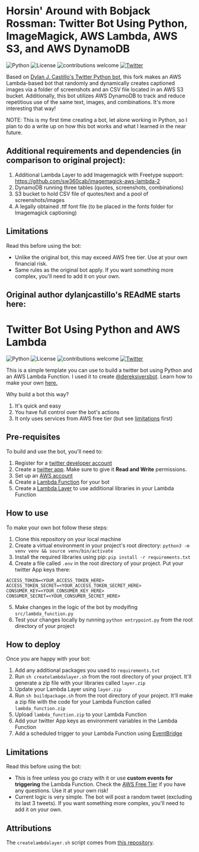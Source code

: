 # Horsin' Around with Bobjack Rossman: Twitter Bot Using Python, ImageMagick, AWS Lambda, AWS S3, and AWS DynamoDB

![Python](https://img.shields.io/badge/Python-v3.8.3-brightgreen) ![License](https://img.shields.io/badge/license-MIT-blue) ![contributions welcome](https://img.shields.io/badge/contributions-welcome-brightgreen.svg?style=flat) [![Twitter](https://img.shields.io/twitter/url/https/twitter.com/bobjackrossman.svg?style=social&label=Follow%20%40bobjackrossman)](https://twitter.com/bobjackrossman)

Based on [Dylan J. Castillo's Twitter Python bot,](https://github.com/dylanjcastillo/twitter-bot-python-aws-lambda) this fork makes an AWS Lambda-based bot that randomly and dynamically creates captioned images via a folder of screenshots and an CSV file located in an AWS S3 bucket. Additionally, this bot utilizes  AWS DynamoDB to track and reduce repetitious use of the same text, images, and combinations. It's more interesting that way!  

NOTE: This is my first time creating a bot, let alone working in Python, so I plan to do a write up on how this bot works and what I learned in the near future.

 ## Additional requirements and dependencies (in comparison to original project):
  1. Additional Lambda Layer to add Imagemagick with Freetype support: https://github.com/sw360cab/imagemagick-aws-lambda-2
  2. DynamoDB running three tables (quotes, screenshots, combinations)
  3. S3 bucket to hold CSV file of quotes/text and a pool of screenshots/images
  4. A legally obtained .ttf font file (to be placed in the fonts folder for Imagemagick captioning)
 
## Limitations

Read this before using the bot:
 - Unlike the original bot, this may exceed AWS free tier. Use at your own financial risk.
 - Same rules as the original bot apply. If you want something more complex, you'll need to add it on your own.

Original author dylanjcastillo's REAdME starts here: 
---------------------------
# Twitter Bot Using Python and AWS Lambda

![Python](https://img.shields.io/badge/Python-v3.8.3-brightgreen) ![License](https://img.shields.io/badge/license-MIT-blue) ![contributions welcome](https://img.shields.io/badge/contributions-welcome-brightgreen.svg?style=flat) [![Twitter](https://img.shields.io/twitter/url/https/twitter.com/_dylancastillo.svg?style=social&label=Follow%20%40_dylancastillo)](https://twitter.com/_dylancastillo)

This is a simple template you can use to build a twitter bot using Python and an AWS Lambda Function. I used it to create [@dereksiversbot](https://twitter.com/dereksiversbot). Learn how to make your own [here.](https://dylancastillo.co/how-to-make-a-twitter-bot-for-free/)
 
Why build a bot this way?
 
 1. It's quick and easy 
 2. You have full control over the bot's actions
 3. It only uses services from AWS free tier (but see [limitations](#limitations) first)
 
## Pre-requisites

To build and use the bot, you'll need to:
 
 1. Register for a [twitter developer account](https://developer.twitter.com/en)  
 2. Create a [twitter app](https://developer.twitter.com/en/portal/projects-and-apps). Make sure to give it **Read and Write** permissions.
 3. Set up an [AWS account](https://aws.amazon.com/)
 4. Create a [Lambda Function](https://docs.aws.amazon.com/lambda/latest/dg/getting-started-create-function.html) for your bot
 5. Create a [Lambda Layer](https://medium.com/@adhorn/getting-started-with-aws-lambda-layers-for-python-6e10b1f9a5d) to use additional libraries in your Lambda Function 
 
## How to use

To make your own bot follow these steps:

1. Clone this repository on your local machine
2. Create a virtual environment in your project's root directory: `python3 -m venv venv && source venv/bin/activate`
3. Install the required libraries using pip: `pip install -r requirements.txt`
4. Create a file called `.env` in the root directory of your project. Put your twitter App keys there:
```
ACCESS_TOKEN=<YOUR_ACCESS_TOKEN_HERE>
ACCESS_TOKEN_SECRET=<YOUR_ACCESS_TOKEN_SECRET_HERE>
CONSUMER_KEY=<YOUR_CONSUMER_KEY_HERE>
CONSUMER_SECRET=<YOUR_CONSUMER_SECRET_HERE>
```
5. Make changes in the logic of the bot by modyifing `src/lambda_function.py`
6. Test your changes locally by running `python entrypoint.py` from the root directory of your project

## How to deploy

Once you are happy with your bot:

1. Add any additional packages you used to `requirements.txt`
2. Run `sh createlambdalayer.sh` from the root directory of your project. It'll generate a zip file with your libraries called `layer.zip`
3. Update your Lambda Layer using `layer.zip`
4. Run `sh buildpackage.sh` from the root directory of your project. It'll make a zip file with the code for your Lambda Function called `lambda_function.zip`
5. Upload `lambda_function.zip` to your Lambda Function
6. Add your twitter App keys as environment variables in the Lambda Function
7. Add a scheduled trigger to your Lambda Function using [EventBridge](https://docs.aws.amazon.com/eventbridge/latest/userguide/run-lambda-schedule.html) 

## Limitations

Read this before using the bot:

- This is free unless you go crazy with it or use **custom events for triggering** the Lambda Function. Check the [AWS Free Tier](https://aws.amazon.com/free/) if you have any questions. Use it at your own risk!
- Current logic is very simple. The bot will post a random tweet (excluding its last 3 tweets). If you want something more complex, you'll need to add it on your own.

## Attributions

The `createlambdalayer.sh` script comes from [this repository](https://github.com/aws-samples/aws-lambda-layer-create-script).
